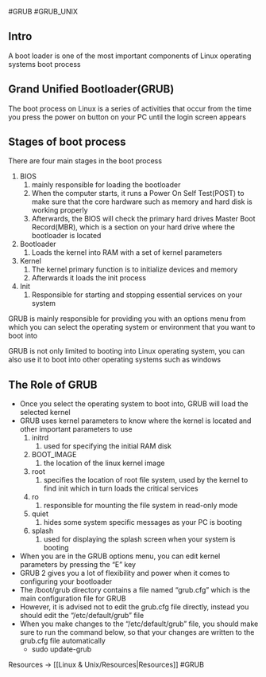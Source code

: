#GRUB #GRUB_UNIX 

## Intro

A boot loader is one of the most important components of Linux operating systems boot process

## Grand Unified Bootloader(GRUB)

The boot process on Linux is a series of activities that occur from the time you press the power on button on your PC until the login screen appears

## Stages of boot process

There are four main stages in the boot process

1. BIOS
    1. mainly responsible for loading the bootloader
    2. When the computer starts, it runs a Power On Self Test(POST) to make sure that the core hardware such as memory and hard disk is working properly
    3. Afterwards, the BIOS will check the primary hard drives Master Boot Record(MBR), which is a section on your hard drive where the bootloader is located
2. Bootloader
    1. Loads the kernel into RAM with a set of kernel parameters
3. Kernel
    1. The kernel primary function is to initialize devices and memory
    2. Afterwards it loads the init process
4. Init
    1. Responsible for starting and stopping essential services on your system

GRUB is mainly responsible for providing you with an options menu from which you can select the operating system or environment that you want to boot into

GRUB is not only limited to booting into Linux operating system, you can also use it to boot into other operating systems such as windows

## The Role of GRUB

- Once you select the operating system to boot into, GRUB will load the selected kernel
- GRUB uses kernel parameters to know where the kernel is located and other important parameters to use
    1. initrd
        1. used for specifying the initial RAM disk
    2. BOOT_IMAGE
        1. the location of the linux kernel image
    3. root
        1. specifies the location of root file system, used by the kernel to find init which in turn loads the critical services
    4. ro
        1. responsible for mounting the file system in read-only mode
    5. quiet
        1. hides some system specific messages as your PC is booting
    6. splash
        1. used for displaying the splash screen when your system is booting
- When you are in the GRUB options menu, you can edit kernel parameters by pressing the “E” key
- GRUB 2 gives you a lot of flexibility and power when it comes to configuring your bootloader
- The /boot/grub directory contains a file named “grub.cfg” which is the main configuration file for GRUB
- However, it is advised not to edit the grub.cfg file directly, instead you should edit the “/etc/default/grub” file
- When you make changes to the “/etc/default/grub” file, you should make sure to run the command below, so that your changes are written to the grub.cfg file automatically
    - sudo update-grub


Resources -> [[Linux & Unix/Resources|Resources]] #GRUB 
 